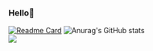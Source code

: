 ### Hello👋
[![Readme Card](https://github-readme-stats.vercel.app/api/pin/?username=wonyongChoi05&repo=github-readme-stats)](https://github.com/wonyongChoi05)
![Anurag's GitHub stats](https://github-readme-stats.vercel.app/api?username=wonyongChoi05&theme=swift&show_icons=true)<br>
<img src="https://github-readme-stats.vercel.app/api/top-langs/?username=wonyongChoi05&hide=r,jupyter%20notebook,c%23&count_private=true&langs_count=10&theme=material-palenight"/> 
